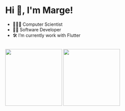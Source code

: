 # Hi 👋, I'm Marge!

- 👩🏻‍🔬 Computer Scientist
- 👩‍💻 Software Developer
- 🛠️ I’m currently work with Flutter

 ##

<div >
  <img height="180" src="https://github-readme-stats.vercel.app/api?username=margesortt&show_icons=true&theme=merko&include_all_commits=true&count_private=true&title_color=FFF188&icon_color=FFF188&text_color=FFBF89&bg_color=484848&hide=contribs,prs"/>
  <img height="180" src="https://media.discordapp.net/attachments/920317221316747296/989999643389730857/56120052_2147527578629442_4106874980002693120_n.png"/>
</div>
  
  ##
  


